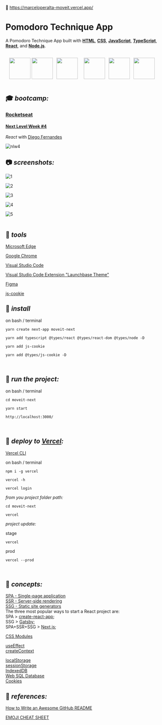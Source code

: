 :link: https://marceloperalta-moveit.vercel.app/

# Pomodoro Technique App

A Pomodoro Technique App built with **[HTML](https://whatwg.org/)**, **[CSS](https://www.w3.org/Style/CSS/)**, **[JavaScript](https://developer.mozilla.org/en-US/docs/Web/JavaScript)**, **[TypeScript](https://www.typescriptlang.org/)**, **[React](https://reactjs.org/)**, and **[Node.js](https://nodejs.org/)**.  

<br>

<div align="center">
    <img src="./readme/logo_html.png" width="70">
    <img src="./readme/logo_css.png" width="70">
    &nbsp;
    <img src="./readme/logo_javascript.png" width="70">
    &nbsp;
    &nbsp;
    <img src="./readme/logo_typescript.png" width="70">
    &nbsp;
    <img src="./readme/logo_react.png" width="70">
    &nbsp;
    <img src="./readme/logo_nodejs.png" width="70">
</div>

<br>

## :mortar_board: **_bootcamp:_**  

### [Rocketseat](https://rocketseat.com.br/)

#### [Next Level Week #4](https://nextlevelweek.com/)

*React* with [Diego Fernandes](https://github.com/diego3g)  

![nlw4](./readme/nlw4.png)
<br>

## :camera: **_screenshots:_**  

![1](./readme/screenshot1.PNG)  

![2](./readme/screenshot2.PNG)  

![3](./readme/screenshot3.PNG)  

![4](./readme/screenshot4.PNG)  

![5](./readme/screenshot5.PNG)  
<br>

## :wrench: **_tools_**  

[Microsoft Edge](https://www.microsoft.com/en-us/edge)  

[Google Chrome](https://www.google.com/chrome/)  

[Visual Studio Code](https://code.visualstudio.com/)  

[Visual Studio Code Extension "Launchbase Theme"](https://marketplace.visualstudio.com/items?itemName=maykbrito.theme-launchbase)  

[Figma](https://www.figma.com/)  

[js-cookie](https://github.com/js-cookie/js-cookie)
<br>

## :dvd: **_install_**

on bash / terminal  
```
yarn create next-app moveit-next
```

```
yarn add typescript @types/react @types/react-dom @types/node -D
```

```
yarn add js-cookie
```

```
yarn add @types/js-cookie -D
```
<br>

## :runner: **_run the project:_**  

on bash / terminal  
```
cd moveit-next
```

```
yarn start
```

```
http://localhost:3000/
```
<br>

## :rocket: **_deploy to [Vercel](https://vercel.com/):_**

[Vercel CLI](https://vercel.com/download)  

on bash / terminal  
```
npm i -g vercel
```

```
vercel -h
```

```
vercel login
```

_from you project folder path:_  

```
cd moveit-next
```

```
vercel
```

_project update:_  

stage  
```
vercel
```

prod  
```
vercel --prod
```
<br>

## :green_book: **_concepts:_**  

[SPA - Single-page application](https://en.wikipedia.org/wiki/Single-page_application)  
[SSR - Server-side rendering](https://en.wikipedia.org/wiki/Server-side_scripting)  
[SSG - Static site generators](https://www.netguru.com/blog/what-are-static-site-generators)  
The three most popular ways to start a React project are:  
SPA > [create-react-app](https://reactjs.org/docs/create-a-new-react-app.html#create-react-app);  
SSG > [Gatsby](https://www.gatsbyjs.com/);  
SPA+SSR+SSG > [Next.js](https://nextjs.org/);  

[CSS Modules](https://github.com/css-modules/css-modules)  

[useEffect](https://reactjs.org/docs/hooks-reference.html#useeffect)  
[createContext](https://reactjs.org/docs/context.html)  

[localStorage](https://developer.mozilla.org/en-US/docs/Web/API/Window/localStorage)  
[sessionStorage](https://developer.mozilla.org/en-US/docs/Web/API/Window/sessionStorage)  
[IndexedDB](https://developer.mozilla.org/en-US/docs/Web/API/IndexedDB_API)  
[Web SQL Database](https://www.w3.org/TR/webdatabase/)  
[Cookies](https://developer.mozilla.org/en-US/docs/Mozilla/Add-ons/WebExtensions/API/cookies)  

## :blue_book: **_references:_**  

[How to Write an Awesome GitHub README](https://healeycodes.com/github/beginners/tutorial/productivity/2019/04/14/writing-an-awesome-github-readme.html)  

[EMOJI CHEAT SHEET](https://www.webfx.com/tools/emoji-cheat-sheet/)  